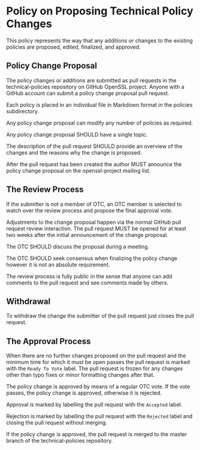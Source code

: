 Policy on Proposing Technical Policy Changes
============================================

This policy represents the way that any additions or changes to the existing
policies are proposed, edited, finalized, and approved.

Policy Change Proposal
----------------------

The policy changes or additions are submitted as pull requests in the
technical-policies repository on GitHub OpenSSL project. Anyone with
a GitHub account can submit a policy change proposal pull request.

Each policy is placed in an individual file in Markdown format in the
policies subdirectory.

Any policy change proposal can modify any number of policies as required.

Any policy change proposal SHOULD have a single topic.

The description of the pull request SHOULD provide an overview of the changes
and the reasons why the change is proposed.

After the pull request has been created the author MUST announce the policy
change proposal on the openssl-project mailing list.

The Review Process
---------------------

If the submitter is not a member of OTC, an OTC member is selected to watch
over the review process and propose the final approval vote.

Adjustments to the change proposal happen via the normal GitHub pull request
review interaction. The pull request MUST be opened for at least two weeks
after the initial announcement of the change proposal.

The OTC SHOULD discuss the proposal during a meeting.

The OTC SHOULD seek consensus when finalizing the policy change however
it is not an absolute requirement.

The review process is fully public in the sense that anyone can add
comments to the pull request and see comments made by others.

Withdrawal
----------

To withdraw the change the submitter of the pull request just closes the
pull request.

The Approval Process
--------------------

When there are no further changes proposed on the pull request and the
minimum time for which it must be open passes the pull request is marked
with the `Ready To Vote` label. The pull request is frozen for any changes
other than typo fixes or minor formatting changes after that.

The policy change is approved by means of a regular OTC vote. If the vote
passes, the policy change is approved, otherwise it is rejected.

Approval is marked by labelling the pull request with the `Accepted` label.

Rejection is marked by labelling the pull request with the `Rejected` label
and closing the pull request without merging.

If the policy change is approved, the pull request is merged to the
master branch of the technical-policies repository.
